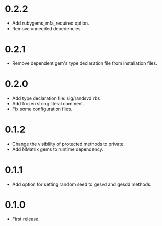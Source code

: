 # 0.2.2
- Add rubygems_mfa_required option.
- Remove unneeded depedencies.

# 0.2.1
- Remove dependent gem's type declaration file from installation files.

# 0.2.0
- Add type declaration file: sig/randsvd.rbs
- Add frozen string literal comment.
- Fix some configuration files.

# 0.1.2
- Change the visibility of protected methods to private.
- Add NMatrix gems to runtime dependency.

# 0.1.1
- Add option for setting random seed to gesvd and gesdd methods.

# 0.1.0
- First release.
